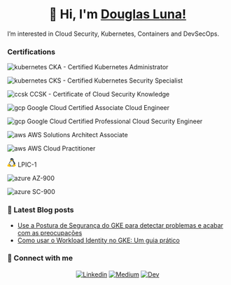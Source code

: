 <h1 align="center">
  👋 Hi, I'm <a href="https://www.linkedin.com/in/douglasluna/" target="_blank">Douglas Luna!</a>
</h1>

I’m interested in Cloud Security, Kubernetes, Containers and DevSecOps.

### Certifications
<p align="left">
<img src="https://www.vectorlogo.zone/logos/kubernetes/kubernetes-icon.svg" alt="kubernetes" width="20" height="20"/> CKA - Certified Kubernetes Administrator

<img src="https://www.vectorlogo.zone/logos/kubernetes/kubernetes-icon.svg" alt="kubernetes" width="20" height="20"/> CKS - Certified Kubernetes Security Specialist

<img src="https://cloudsecurityalliance.org/assets/education/ccsk/credly_badge-ed17d466458785c409ac00edc33ffbc8a95ef56aebbd36e969441654a29adc1d.png" alt="ccsk" width="20" height="20"/>  CCSK - Certificate of Cloud Security Knowledge

<img src="https://www.vectorlogo.zone/logos/google_cloud/google_cloud-icon.svg" alt="gcp" width="20" height="20"/> Google Cloud Certified Associate Cloud Engineer

<img src="https://www.vectorlogo.zone/logos/google_cloud/google_cloud-icon.svg" alt="gcp" width="20" height="20"/> Google Cloud Certified Professional Cloud Security Engineer

<img src="https://fiverr-res.cloudinary.com/images/t_thumbnail3_3,q_auto,f_auto/gigs/319742695/original/e0139f4a6816c0d623079fe2f69956fb563e16b3/do-something-i-am-really-good-at.png" alt="aws" width="20" height="20"/> AWS Solutions Architect Associate

<img src="https://fiverr-res.cloudinary.com/images/t_thumbnail3_3,q_auto,f_auto/gigs/319742695/original/e0139f4a6816c0d623079fe2f69956fb563e16b3/do-something-i-am-really-good-at.png" alt="aws" width="20" height="20"/> AWS Cloud Practitioner

<img src="https://raw.githubusercontent.com/vital987/vital987/master/assets/linux.svg" alt="linux" width="20" height="20"/> LPIC-1

<img src="https://swimburger.net/media/fbqnp2ie/azure.svg" alt="azure" width="20" height="20"/> AZ-900

<img src="https://swimburger.net/media/fbqnp2ie/azure.svg" alt="azure" width="20" height="20"/> SC-900

### :card_index: Latest Blog posts
<!-- BLOG-POST-LIST:START -->
- [Use a Postura de Segurança do GKE para detectar problemas e acabar com as preocupações](https://blog.douglasluna.com/use-a-postura-de-seguranca-do-gke-para-detectar-problemas-e-acabar-com-as-preocupacoes)
- [Como usar o Workload Identity no GKE: Um guia prático](https://blog.douglasluna.com/como-usar-o-workload-identity-no-gke-um-guia-pratico)
<!-- BLOG-POST-LIST:END -->

### 🙌 Connect with me
<div align="center">
<a href="https://linkedin.com/in/douglasluna" target="blank"><img align="center" src="https://raw.githubusercontent.com/rahuldkjain/github-profile-readme-generator/master/src/images/icons/Social/linked-in-alt.svg" height="40" width="40" alt="Linkedin" /></a>
<a href="https://medium.com/@douglasluna" target="blank"><img align="center" src="https://raw.githubusercontent.com/FortAwesome/Font-Awesome/6.x/svgs/brands/medium.svg" height="40" width="40" alt="Medium" /></a>
<a href="https://dev.to/douglasluna" target="blank"><img align="center" src="https://thepracticaldev.s3.amazonaws.com/i/78hs31fax49uwy6kbxyw.png" height="40" width="40" alt="Dev" /></a>
</div>


<!---
douglasluna/douglasluna is a ✨ special ✨ repository because its `README.md` (this file) appears on your GitHub profile.
You can click the Preview link to take a look at your changes.
--->

